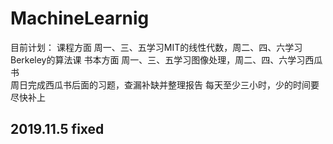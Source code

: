 # MachineLearnig

目前计划：
课程方面 周一、三、五学习MIT的线性代数，周二、四、六学习Berkeley的算法课
书本方面 周一、三、五学习图像处理，周二、四、六学习西瓜书		
周日完成西瓜书后面的习题，查漏补缺并整理报告
每天至少三小时，少的时间要尽快补上
		
		
## 2019.11.5 fixed
